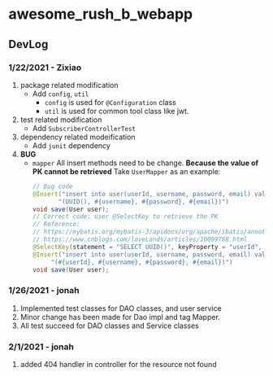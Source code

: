 # awesome_rush_b_webapp

## DevLog

### 1/22/2021 - Zixiao

1. package related modification
   * Add ```config```, ```util```
     * ```config``` is used for ```@Configuration``` class
     * ```util``` is used for common tool class like jwt.
2. test related modification
    * Add ```SubscriberControllerTest```
3. dependency related modeification
    * Add ```junit``` dependency
4. **BUG**
    * ```mapper``` All insert methods need to be change. **Because the value of PK cannot be retrieved**
    Take ```UserMapper``` as an example:
        ```java
        // Bug code
        @Insert("insert into user(userId, username, password, email) values " +
               "(UUID(), #{username}, #{password}, #{email})")
        void save(User user);
        // Correct code: user @SelectKey to retrieve the PK
        // Reference: 
        // https://mybatis.org/mybatis-3/apidocs/org/apache/ibatis/annotations/SelectKey.html
        // https://www.cnblogs.com/loveLands/articles/10099768.html
        @SelectKey(statement = "SELECT UUID()", keyProperty = "userId", before = true, resultType = String.class)
        @Insert("insert into user(userId, username, password, email) values " +
             "(#{userId}, #{username}, #{password}, #{email})")
        void save(User user);
        ```
      
### 1/26/2021 - jonah

1. Implemented test classes for DAO classes, and user service
2. Minor change has been made for Dao impl and tag Mapper.
3. All test succeed for DAO classes and Service classes 

### 2/1/2021 - jonah
1. added 404 handler in controller for the resource not found